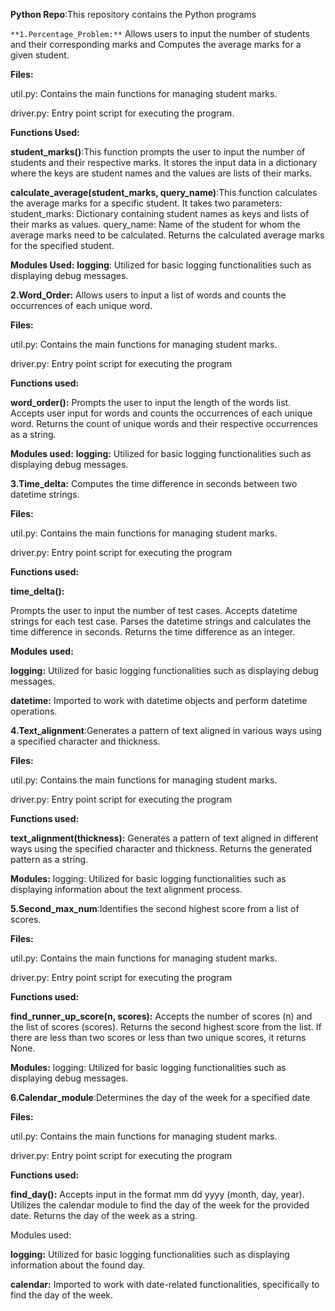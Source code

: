 **Python Repo**:This repository contains the Python programs

`**1.Percentage_Problem:**`
Allows users to input the number of students and their corresponding marks and Computes the average marks for a given student.

**Files:**

util.py: Contains the main functions for managing student marks.

driver.py: Entry point script for executing the program.

**Functions Used:**

**student_marks()**:This function prompts the user to input the number of students and their respective marks.
It stores the input data in a dictionary where the keys are student names and the values are lists of their marks.

**calculate_average(student_marks, query_name)**:This function calculates the average marks for a specific student.
It takes two parameters:
student_marks: Dictionary containing student names as keys and lists of their marks as values.
query_name: Name of the student for whom the average marks need to be calculated.
Returns the calculated average marks for the specified student.

**Modules Used:**
**logging**: Utilized for basic logging functionalities such as displaying debug messages.

**2.Word_Order:**
Allows users to input a list of words and counts the occurrences of each unique word.

**Files:**

util.py: Contains the main functions for managing student marks.

driver.py: Entry point script for executing the program

**Functions used:**

**word_order():**
Prompts the user to input the length of the words list.
Accepts user input for words and counts the occurrences of each unique word.
Returns the count of unique words and their respective occurrences as a string.

**Modules used:**
**logging:** Utilized for basic logging functionalities such as displaying debug messages.

**3.Time_delta:**
 Computes the time difference in seconds between two datetime strings.

**Files:**

util.py: Contains the main functions for managing student marks.

driver.py: Entry point script for executing the program

**Functions used:**

**time_delta():**

Prompts the user to input the number of test cases.
Accepts datetime strings for each test case.
Parses the datetime strings and calculates the time difference in seconds.
Returns the time difference as an integer.

**Modules used:**

**logging:** Utilized for basic logging functionalities such as displaying debug messages.

**datetime:** Imported to work with datetime objects and perform datetime operations.

**4.Text_alignment**:Generates a pattern of text aligned in various ways using a specified character and thickness.

**Files:**

util.py: Contains the main functions for managing student marks.

driver.py: Entry point script for executing the program

**Functions used:**

**text_alignment(thickness):**
Generates a pattern of text aligned in different ways using the specified character and thickness.
Returns the generated pattern as a string.

**Modules:**
logging: Utilized for basic logging functionalities such as displaying information about the text alignment process.

**5.Second_max_num**:Identifies the second highest score from a list of scores.

**Files:**

util.py: Contains the main functions for managing student marks.

driver.py: Entry point script for executing the program

**Functions used:**

**find_runner_up_score(n, scores):**
Accepts the number of scores (n) and the list of scores (scores).
Returns the second highest score from the list.
If there are less than two scores or less than two unique scores, it returns None.

**Modules:**
logging: Utilized for basic logging functionalities such as displaying debug messages.

**6.Calendar_module**:Determines the day of the week for a specified date

**Files:**

util.py: Contains the main functions for managing student marks.

driver.py: Entry point script for executing the program

**Functions used:**

**find_day():**
Accepts input in the format mm dd yyyy (month, day, year).
Utilizes the calendar module to find the day of the week for the provided date.
Returns the day of the week as a string.

Modules used:

**logging:** Utilized for basic logging functionalities such as displaying information about the found day.

**calendar:** Imported to work with date-related functionalities, specifically to find the day of the week.